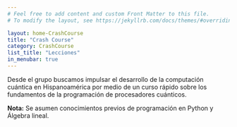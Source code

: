 ```yaml
---
# Feel free to add content and custom Front Matter to this file.
# To modify the layout, see https://jekyllrb.com/docs/themes/#overriding-theme-defaults

layout: home-CrashCourse
title: "Crash Course"
category: CrashCourse
list_title: "Lecciones"
in_menubar: true
---
```


Desde el grupo buscamos impulsar el desarrollo de la computación cuántica en Hispanoamérica por medio de un curso rápido sobre los fundamentos de la programación de procesadores cuánticos.

**Nota:** Se asumen conocimientos previos de programación en Python y Álgebra lineal.
